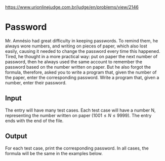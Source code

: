 https://www.urionlinejudge.com.br/judge/en/problems/view/2146

# Password

Mr. Amnésio had great difficulty in keeping passwords. To remind them, he
always wore numbers, and writing on pieces of paper, which also lost easily,
causing it needed to change the password every time this happened. Tired, he
thought in a more practical way: put on paper the next number of password,
then he always used the same account to remember the password based on the
number written on paper. But he also forgot the formula, therefore, asked you
to write a program that, given the number of the paper, enter the
corresponding password. Write a program that, given a number, enter their
password.

## Input

The entry will have many test cases. Each test case will have a number N,
representing the number written on paper ($1001 \leq N \leq 9999$). The entry
ends with the end of the file.

## Output

For each test case, print the corresponding password. In all cases, the
formula will be the same in the examples below.
